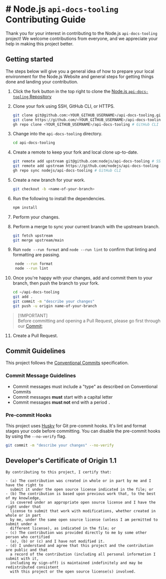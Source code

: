 # # Node.js `api-docs-tooling` Contributing Guide

Thank you for your interest in contributing to the Node.js `api-docs-tooling` project! We welcome contributions from everyone, and we appreciate your help in making this project better.

## Getting started

The steps below will give you a general idea of how to prepare your local environment for the Node.js Website and general steps
for getting things done and landing your contribution.

1. Click the fork button in the top right to clone the [Node.js `api-docs-tooling` Repository](https://github.com/nodejs/api-docs-tooling/fork)

2. Clone your fork using SSH, GitHub CLI, or HTTPS.

   ```bash
   git clone git@github.com:<YOUR_GITHUB_USERNAME>/api-docs-tooling.git # SSH
   git clone https://github.com/<YOUR_GITHUB_USERNAME>/api-docs-tooling.git # HTTPS
   gh repo clone <YOUR_GITHUB_USERNAME>/api-docs-tooling # GitHub CLI
   ```

3. Change into the `api-docs-tooling` directory.

   ```bash
   cd api-docs-tooling
   ```

4. Create a remote to keep your fork and local clone up-to-date.

   ```bash
   git remote add upstream git@github.com:nodejs/api-docs-tooling # SSH
   git remote add upstream https://github.com/nodejs/api-docs-tooling # HTTPS
   gh repo sync nodejs/api-docs-tooling # GitHub CLI
   ```

5. Create a new branch for your work.

   ```bash
   git checkout -b <name-of-your-branch>
   ```

6. Run the following to install the dependencies.

   ```bash
   npm install
   ```

7. Perform your changes.

8. Perform a merge to sync your current branch with the upstream branch.

   ```bash
   git fetch upstream
   git merge upstream/main
   ```

9. Run `node --run format` and `node --run lint` to confirm that linting and formatting are passing.

   ```bash
    node --run format
    node --run lint
   ```

10. Once you're happy with your changes, add and commit them to your branch, then push the branch to your fork.

    ```bash
    cd ~/api-docs-tooling
    git add .
    git commit -m "describe your changes"
    git push -u origin name-of-your-branch
    ```

> [!IMPORTANT]\
> Before committing and opening a Pull Request, please go first through our [Commit](#commit-guidelines);

11. Create a Pull Request.

## Commit Guidelines

This project follows the [Conventional Commits][] specification.

### Commit Message Guidelines

- Commit messages must include a "type" as described on Conventional Commits
- Commit messages **must** start with a capital letter
- Commit messages **must not** end with a period `.`

### Pre-commit Hooks

This project uses [Husky][] for Git pre-commit hooks.
It's lint and format stages your code before committing.
You can disable the pre-commit hooks by using the `--no-verify` flag.

```bash
git commit -m "describe your changes" --no-verify
```

## Developer's Certificate of Origin 1.1

```
By contributing to this project, I certify that:

- (a) The contribution was created in whole or in part by me and I have the right to
  submit it under the open source license indicated in the file; or
- (b) The contribution is based upon previous work that, to the best of my knowledge,
  is covered under an appropriate open source license and I have the right under that
  license to submit that work with modifications, whether created in whole or in part
  by me, under the same open source license (unless I am permitted to submit under a
  different license), as indicated in the file; or
- (c) The contribution was provided directly to me by some other person who certified
  (a), (b) or (c) and I have not modified it.
- (d) I understand and agree that this project and the contribution are public and that
  a record of the contribution (including all personal information I submit with it,
  including my sign-off) is maintained indefinitely and may be redistributed consistent
  with this project or the open source license(s) involved.
```

[Conventional Commits]: https://www.conventionalcommits.org/
[Commit Signing]: https://docs.github.com/en/authentication/managing-commit-signature-verification/signing-commits
[Husky]: https://typicode.github.io/husky/
